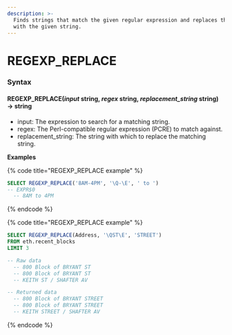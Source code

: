 ```yaml
---
description: >-
  Finds strings that match the given regular expression and replaces the strings
  with the given string.
---
```


# REGEXP\_REPLACE

### Syntax <a href="#syntax" id="syntax"></a>

#### REGEXP\_REPLACE(_input_ string, _regex_ string, _replacement\_string_ string) → string <a href="#regexp_replaceinput-string-regex-string-replacement_string-string--string" id="regexp_replaceinput-string-regex-string-replacement_string-string--string"></a>

* input: The expression to search for a matching string.
* regex: The Perl-compatible regular expression (PCRE) to match against.
* replacement\_string: The string with which to replace the matching string.

**Examples**

{% code title="REGEXP_REPLACE example" %}
```sql
SELECT REGEXP_REPLACE('8AM-4PM', '\Q-\E', ' to ')
-- EXPR$0
  -- 8AM to 4PM
```
{% endcode %}

{% code title="REGEXP_REPLACE example" %}
```sql
SELECT REGEXP_REPLACE(Address, '\QST\E', 'STREET') 
FROM eth.recent_blocks 
LIMIT 3

-- Raw data
  -- 800 Block of BRYANT ST
  -- 800 Block of BRYANT ST
  -- KEITH ST / SHAFTER AV

-- Returned data
  -- 800 Block of BRYANT STREET
  -- 800 Block of BRYANT STREET
  -- KEITH STREET / SHAFTER AV
```
{% endcode %}
